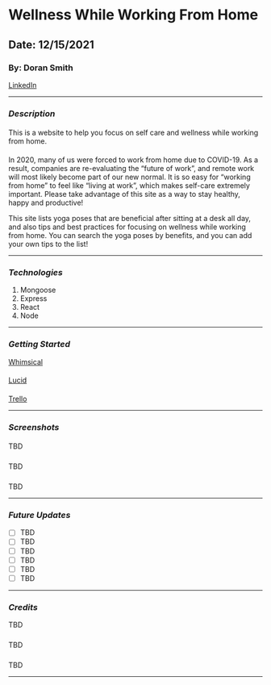 # Wellness While Working From Home
## Date: 12/15/2021
### By: Doran Smith
[LinkedIn](https://www.linkedin.com/in/dorancsmith/)
***
### ***Description***
####
This is a website to help you focus on self care and wellness while working from home.
####
In 2020, many of us were forced to work from home due to COVID-19. As a result, companies are re-evaluating the “future of work”, and remote work will most likely become part of our new normal. It is so easy for “working from home” to feel like “living at work”, which makes self-care extremely important. Please take advantage of this site as a way to stay healthy, happy and productive!

This site lists yoga poses that are beneficial after sitting at a desk all day, and also tips and best practices for focusing on wellness while working from home. You can search the yoga poses by benefits, and you can add your own tips to the list!

***
### ***Technologies***
1. Mongoose
2. Express
3. React
4. Node
***
### ***Getting Started***
[Whimsical](https://whimsical.com/L7bzEEvLCovshJKZHaCPk1)
####
[Lucid](https://lucid.app/lucidchart/a041780a-f1fd-400c-9ca8-fa1b36e16afd/edit?beaconFlowId=641E38FD89BDDFBF&page=0_0&invitationId=inv_56b8118e-0bd8-4d72-9494-4c28f680c987#)
####
[Trello](https://trello.com/b/Yh2fAX36/wellness-while-wfh)
***
### ***Screenshots***
#### 
TBD
###
TBD
###
TBD
***
### ***Future Updates***
- [ ] TBD
- [ ] TBD
- [ ] TBD
- [ ] TBD
- [ ] TBD
- [ ] TBD
***
### ***Credits***
TBD
###
TBD
###
TBD
***